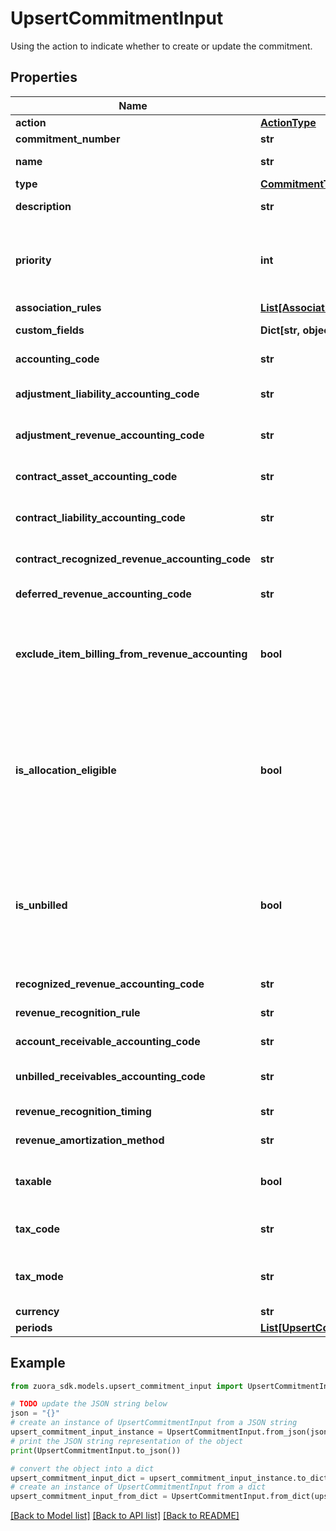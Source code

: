 # UpsertCommitmentInput

Using the action to indicate whether to create or update the commitment.

## Properties

Name | Type | Description | Notes
------------ | ------------- | ------------- | -------------
**action** | [**ActionType**](ActionType.md) |  | 
**commitment_number** | **str** | The number of the Commitment. | 
**name** | **str** | The value to update. Set to null to clear the existing value. | 
**type** | [**CommitmentTypeEnum**](CommitmentTypeEnum.md) |  | 
**description** | **str** | The value to update. Set to null to clear the existing value. | [optional] 
**priority** | **int** | It defines the evaluation order of the commitment, the lower the number, the higher the priority. when two commitments have the same priority, the one with the earlier created one time will be evaluated first. | [optional] 
**association_rules** | [**List[AssociationRule]**](AssociationRule.md) |  | [optional] 
**custom_fields** | **Dict[str, object]** | Container for custom fields of an commitment Segment object. | [optional] 
**accounting_code** | **str** | The accounting code for the Commitment.  | [optional] 
**adjustment_liability_accounting_code** | **str** | The accounting code on the Commitment object for customers using [Zuora Billing - Revenue Integration](https://knowledgecenter.zuora.com/Zuora_Revenue/Zuora_Billing_-_Revenue_Integration).  | [optional] 
**adjustment_revenue_accounting_code** | **str** | The accounting code on the Commitment object for customers using [Zuora Billing - Revenue Integration](https://knowledgecenter.zuora.com/Zuora_Revenue/Zuora_Billing_-_Revenue_Integration).  | [optional] 
**contract_asset_accounting_code** | **str** | The accounting code on the Commitment object for customers using [Zuora Billing - Revenue Integration](https://knowledgecenter.zuora.com/Zuora_Revenue/Zuora_Billing_-_Revenue_Integration).  | [optional] 
**contract_liability_accounting_code** | **str** | The accounting code on the Commitment object for customers using [Zuora Billing - Revenue Integration](https://knowledgecenter.zuora.com/Zuora_Revenue/Zuora_Billing_-_Revenue_Integration).  | [optional] 
**contract_recognized_revenue_accounting_code** | **str** | The accounting code on the Commitment object for customers using [Zuora Billing - Revenue Integration](https://knowledgecenter.zuora.com/Zuora_Revenue/Zuora_Billing_-_Revenue_Integration).  | [optional] 
**deferred_revenue_accounting_code** | **str** | The deferred revenue accounting code for the Commitment.  | [optional] 
**exclude_item_billing_from_revenue_accounting** | **bool** | The flag to exclude Commitment related invoice items, invoice item adjustments, credit memo items, and debit memo items from revenue accounting.   **Note**: This field is only available if you have the Billing - Revenue Integration feature enabled.   | [optional] 
**is_allocation_eligible** | **bool** | This field is used to identify if the charge segment is allocation eligible in revenue recognition.  **Note**: This feature is in the **Early Adopter** phase. If you want to use the feature, submit a request at &lt;a href&#x3D;\&quot;https://support.zuora.com/\&quot; target&#x3D;\&quot;_blank\&quot;&gt;Zuora Global Support&lt;/a&gt;, and we will evaluate whether the feature is suitable for your use cases.  | [optional] 
**is_unbilled** | **bool** | This field is used to dictate how to perform the accounting during revenue recognition.  **Note**: This feature is in the **Early Adopter** phase. If you want to use the feature, submit a request at &lt;a href&#x3D;\&quot;https://support.zuora.com/\&quot; target&#x3D;\&quot;_blank\&quot;&gt;Zuora Global Support&lt;/a&gt;, and we will evaluate whether the feature is suitable for your use cases.  | [optional] 
**recognized_revenue_accounting_code** | **str** | The recognized revenue accounting code for the Commitment.  | [optional] 
**revenue_recognition_rule** | **str** | The Revenue Recognition rule for the Commitment.  | [optional] 
**account_receivable_accounting_code** | **str** | The accounting code on the Commitment object for customers | [optional] 
**unbilled_receivables_accounting_code** | **str** | The accounting code on the Commitment object for customers using [Zuora Billing - Revenue Integration](https://knowledgecenter.zuora.com/Zuora_Revenue/Zuora_Billing_-_Revenue_Integration).  | [optional] 
**revenue_recognition_timing** | **str** | This field is used to dictate the type of revenue recognition timing. | [optional] 
**revenue_amortization_method** | **str** | This field is used to dictate the type of revenue amortization method. | [optional] 
**taxable** | **bool** | The flag to indicate whether the charge is taxable. If this field is set to true, both the fields &#x60;taxCode&#x60; and &#x60;taxMode&#x60; are required.  | [optional] 
**tax_code** | **str** | The taxCode of a charge. This field is available when the field &#39;taxable&#39; is set to true.  | [optional] 
**tax_mode** | **str** | The taxMode of a charge.  Values: * &#x60;TaxExclusive&#x60; * &#x60;TaxInclusive&#x60; This field is available when the field &#39;taxable&#39; is set to true.  | [optional] 
**currency** | **str** |  | 
**periods** | [**List[UpsertCommitmentPeriodInput]**](UpsertCommitmentPeriodInput.md) |  | 

## Example

```python
from zuora_sdk.models.upsert_commitment_input import UpsertCommitmentInput

# TODO update the JSON string below
json = "{}"
# create an instance of UpsertCommitmentInput from a JSON string
upsert_commitment_input_instance = UpsertCommitmentInput.from_json(json)
# print the JSON string representation of the object
print(UpsertCommitmentInput.to_json())

# convert the object into a dict
upsert_commitment_input_dict = upsert_commitment_input_instance.to_dict()
# create an instance of UpsertCommitmentInput from a dict
upsert_commitment_input_from_dict = UpsertCommitmentInput.from_dict(upsert_commitment_input_dict)
```
[[Back to Model list]](../README.md#documentation-for-models) [[Back to API list]](../README.md#documentation-for-api-endpoints) [[Back to README]](../README.md)


